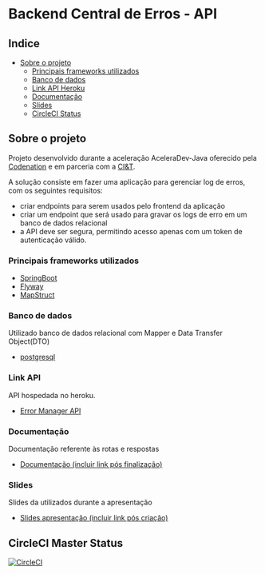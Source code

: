 # Backend Central de Erros - API

## Indice

* [Sobre o projeto](#sobre-o-projeto)
  * [Principais frameworks utilizados](#principais-frameworks-utilizados)
  * [Banco de dados](#banco-de-dados)
  * [Link API Heroku](#link-api)
  * [Documentação](#documentação)
  * [Slides](#slides)
  * [CircleCI Status](#circleci-master-status)

## Sobre o projeto

Projeto desenvolvido durante a aceleração AceleraDev-Java oferecido pela [Codenation](https://codenation.dev/) e em parceria com a [CI&T](https://br.ciandt.com/).

A solução consiste em fazer uma aplicação para gerenciar log de erros, com os seguintes requisitos:

* criar endpoints para serem usados pelo frontend da aplicação
* criar um endpoint que será usado para gravar os logs de erro em um banco de dados relacional
* a API deve ser segura, permitindo acesso apenas com um token de autenticação válido.

### Principais frameworks utilizados
* [SpringBoot](https://spring.io/)
* [Flyway](https://flywaydb.org/)
* [MapStruct](https://mapstruct.org/)

### Banco de dados
Utilizado banco de dados relacional com Mapper e Data Transfer Object(DTO)
* [postgresql](https://www.postgresql.org/)


### Link API
API hospedada no heroku.
* [Error Manager API](https://www.heroku.com/)

### Documentação
Documentação referente às rotas e respostas
* [Documentação (incluir link pós finalização)](https://www.google.com/)

### Slides
Slides da utilizados durante a apresentação
* [Slides apresentação (incluir link pós criação)](https://www.google.com/)


## CircleCI Master Status
[![CircleCI](https://circleci.com/gh/llgalvao24/error-manager-codenation/tree/master.svg?style=svg)](https://circleci.com/gh/llgalvao24/error-manager-codenation/tree/master)
